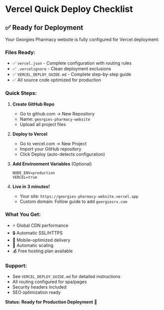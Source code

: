 # Vercel Quick Deploy Checklist

## ✅ Ready for Deployment

Your Georgies Pharmacy website is fully configured for Vercel deployment:

### Files Ready:
- ✅ `vercel.json` - Complete configuration with routing rules
- ✅ `.vercelignore` - Clean deployment exclusions  
- ✅ `VERCEL_DEPLOY_GUIDE.md` - Complete step-by-step guide
- ✅ All source code optimized for production

### Quick Steps:

1. **Create GitHub Repo**
   - Go to github.com → New Repository
   - Name: `georgies-pharmacy-website`
   - Upload all project files

2. **Deploy to Vercel**
   - Go to vercel.com → New Project
   - Import your GitHub repository
   - Click Deploy (auto-detects configuration)

3. **Add Environment Variables** (Optional)
   ```
   NODE_ENV=production
   VERCEL=true
   ```

4. **Live in 3 minutes!**
   - Your site: `https://georgies-pharmacy-website.vercel.app`
   - Custom domain: Follow guide to add `georgiesrx.com`

### What You Get:
- ⚡ Global CDN performance
- 🔒 Automatic SSL/HTTPS
- 📱 Mobile-optimized delivery
- 🚀 Automatic scaling
- 💰 Free hosting plan available

### Support:
- See `VERCEL_DEPLOY_GUIDE.md` for detailed instructions
- All routing configured for spa/pages
- Security headers included
- SEO optimization ready

**Status: Ready for Production Deployment** 🚀